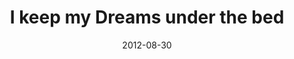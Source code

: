 ---
layout: base.njk
title : 'I keep my Dreams under the bed' 
view_title : 'I keep my Dreams under the bed' 
year : '2012' 
date : '2012-08-30' 
img_file : '/drawing/ikeepmydreamsunderthebed.png' 
html_file : 'ikeepmydreamsunderthebed' 
next_html : 'inthiscitytheressomanypeoplethatarentyou.html' 
year_order : '32' 
permalink : "title/{{html_file}}.html"
---